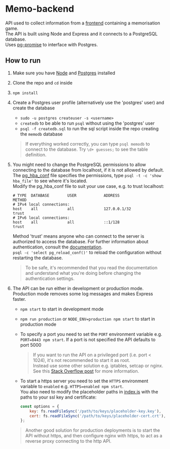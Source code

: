 # Memo-backend

API used to collect information from a [frontend](https://version.aalto.fi/gitlab/usability-stylometry/password-memorization) containing a memorisation game.    
The API is built using Node and Express and it connects to a PostgreSQL database.   
Uses [pg-promise](https://github.com/vitaly-t/pg-promise) to interface with Postgres.

## How to run

1. Make sure you have [Node](https://nodejs.org/en/download/package-manager/#debian-and-ubuntu-based-linux-distributions) and [Postgres](https://www.postgresql.org/download/) installed
2. Clone the repo and `cd` inside
3. `npm install`
4. Create a Postgres user profile (alternatively use the 'postgres' user) and create the database  
    * `sudo -u postgres createuser -s <username>`
    * `createdb` to be able to run `psql` without using the 'postgres' user
    * `psql -f createdb.sql` to run the sql script inside the repo creating the `memodb` database

    > If everything worked correctly, you can type `psql memodb` to connect to the database. Try `\d+ guesses;` to see the table definition.

5. You might need to change the PostgreSQL permissions to allow connecting to the database from localhost, if it is not allowed by default.     
   The [pg_hba_conf](https://www.postgresql.org/docs/current/static/auth-pg-hba-conf.html) file specifies the permissions, type `psql -t -c 'show hba_file'` to see where it's located.      
   Modify the pg_hba_conf file to suit your use case, e.g. to trust localhost:
    ```applescript
    # TYPE  DATABASE        USER            ADDRESS                 METHOD
    # IPv4 local connections:
    host    all             all             127.0.0.1/32            trust
    # IPv6 local connections:
    host    all             all             ::1/128                 trust
    ```
    Method 'trust' means anyone who can connect to the server is authorized to access the database. For further information about authentication, consult the [documentation](https://www.postgresql.org/docs/current/static/auth-pg-hba-conf.html).   
    `psql -c 'select pg_reload_conf()'` to reload the configuration without restarting the database.    
    
    > To be safe, it's recommended that you read the documentation and understand what you're doing before changing the authentication settings.
    
6. The API can be run either in development or production mode. Production mode removes some log messages and makes Express faster.
    * `npm start` to start in development mode
    * `npm run production` or `NODE_ENV=production npm start` to start in production mode
    * To specify a port you need to set the `PORT` environment variable e.g. `PORT=8443 npm start`. 
      If a port is not specified the API defaults to port 5000

        > If you want to run the API on a privileged port (i.e. port < 1024), it's not recommended to start it as root.     
        > Instead use some other solution e.g. iptables, setcap or nginx. See this [Stack Overflow post](https://stackoverflow.com/questions/16573668/best-practices-when-running-node-js-with-port-80-ubuntu-linode/23281401) for more information.
    * To start a https server you need to set the `HTTPS` environment variable to `enabled` e.g. `HTTPS=enabled npm start`.    
     You also need to modify the placeholder paths in [index.js](src/index.js) with the paths to your ssl key and certificate:

        ```javascript
        const options = {
            key: fs.readFileSync('/path/to/keys/placeholder-key.key'),
            cert: fs.readFileSync('/path/to/keys/placeholder-cert.crt'),
        };
        ```
    > Another good solution for production deployments is to start the API without https, and then configure nginx with https, to act as a reverse proxy connecting to the http API.